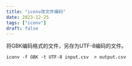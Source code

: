 ```yaml
---
title: "iconv改文件编码"
date: 2023-12-25
tags: ["iconv"]
draft: false
---
```


将GBK编码格式的文件，另存为UTF-8编码的文件。
```
iconv -f GBK -t UTF-8 input.csv  > output.csv
```